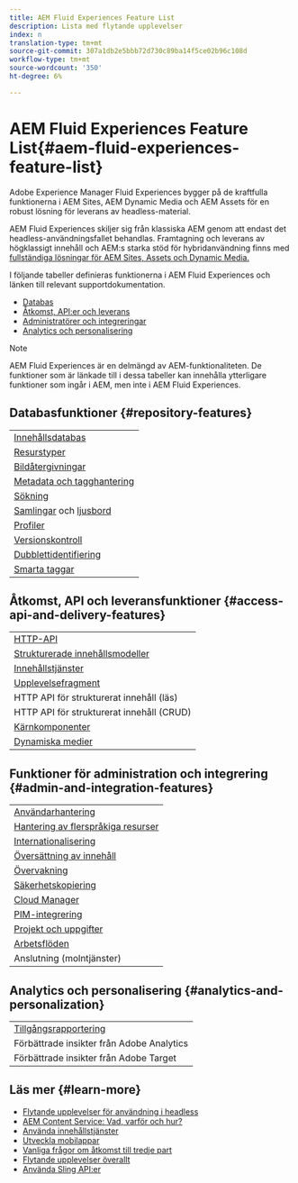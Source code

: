```yaml
---
title: AEM Fluid Experiences Feature List
description: Lista med flytande upplevelser
index: n
translation-type: tm+mt
source-git-commit: 307a1db2e5bbb72d730c89ba14f5ce02b96c108d
workflow-type: tm+mt
source-wordcount: '350'
ht-degree: 6%

---
```



# AEM Fluid Experiences Feature List{#aem-fluid-experiences-feature-list}

Adobe Experience Manager Fluid Experiences bygger på de kraftfulla funktionerna i AEM Sites, AEM Dynamic Media och AEM Assets för en robust lösning för leverans av headless-material.

AEM Fluid Experiences skiljer sig från klassiska AEM genom att endast det headless-användningsfallet behandlas. Framtagning och leverans av högklassigt innehåll och AEM:s starka stöd för hybridanvändning finns med [fullständiga lösningar för AEM Sites, Assets och Dynamic Media.](https://docs.adobe.com/content/help/en/experience-manager-65/user-guide/home.html)

I följande tabeller definieras funktionerna i AEM Fluid Experiences och länken till relevant supportdokumentation.

* [Databas](#repository-features)
* [Åtkomst, API:er och leverans](#access-api-and-delivery-features)
* [Administratörer och integreringar](#admin-and-integration-features)
* [Analytics och personalisering](#analytics-and-personalization)

>[!NOTE]
>
>AEM Fluid Experiences är en delmängd av AEM-funktionaliteten. De funktioner som är länkade till i dessa tabeller kan innehålla ytterligare funktioner som ingår i AEM, men inte i AEM Fluid Experiences.

## Databasfunktioner {#repository-features}

|  |
|---|
| [Innehållsdatabas](/help/assets/managing-assets-touch-ui.md) |
| [Resurstyper](/help/assets/assets-formats.md) |
| [Bildåtergivningar](/help/assets/image-presets.md) |
| [Metadata och tagghantering](/help/assets/metadata.md) |
| [Sökning](/help/assets/managing-assets-touch-ui.md) |
| [Samlingar](/help/assets/managing-collections-touch-ui.md) och [ljusbord](/help/assets/touch-ui-light-box.md) |
| [Profiler](/help/assets/processing-profiles.md) |
| [Versionskontroll](/help/assets/managing-assets-touch-ui.md) |
| [Dubblettidentifiering](/help/assets/duplicate-detection.md) |
| [Smarta taggar](/help/assets/enhanced-smart-tags.md) |

## Åtkomst, API och leveransfunktioner {#access-api-and-delivery-features}

|  |
|---|
| [HTTP-API](/help/assets/mac-api-assets.md) |
| [Strukturerade innehållsmodeller](/help/assets/content-fragments/content-fragments.md) |
| [Innehållstjänster](https://helpx.adobe.com/experience-manager/kt/sites/using/content-services-tutorial-use.html) |
| [Upplevelsefragment](/help/sites-authoring/experience-fragments.md) |
| HTTP API för strukturerat innehåll (läs) |
| HTTP API för strukturerat innehåll (CRUD) |
| [Kärnkomponenter](https://docs.adobe.com/content/help/en/experience-manager-core-components/using/introduction.html) |
| [Dynamiska medier](/help/assets/dynamic-media.md) |

## Funktioner för administration och integrering {#admin-and-integration-features}

|  |
|---|
| [Användarhantering](/help/sites-administering/user-group-ac-admin.md) |
| [Hantering av flerspråkiga resurser](/help/assets/multilingual-assets.md) |
| [Internationalisering](/help/sites-developing/i18n.md) |
| [Översättning av innehåll](/help/sites-administering/translation.md) |
| [Övervakning](/help/sites-deploying/monitoring-and-maintaining.md) |
| [Säkerhetskopiering](/help/sites-administering/backup-and-restore.md) |
| [Cloud Manager](https://docs.adobe.com/content/help/en/experience-manager-cloud-manager/using/introduction-to-cloud-manager.html) |
| [PIM-integrering](/help/sites-authoring/managing-product-information.md) |
| [Projekt och uppgifter](/help/sites-authoring/projects.md) |
| [Arbetsflöden](/help/sites-administering/workflows-starting.md) |
| Anslutning (molntjänster) |

## Analytics och personalisering {#analytics-and-personalization}

|  |
|---|
| [Tillgångsrapportering](/help/assets/asset-reports.md) |
| Förbättrade insikter från Adobe Analytics |
| Förbättrade insikter från Adobe Target |

## Läs mer {#learn-more}

* [Flytande upplevelser för användning i headless](https://helpx.adobe.com/experience-manager/kt/eseminars/gems/aem-headless-usecases.html)
* [AEM Content Service: Vad, varför och hur?](https://helpx.adobe.com/experience-manager/kt/eseminars/ask-the-expert/aem-content-services.html)
* [Använda innehållstjänster](https://helpx.adobe.com/experience-manager/kt/sites/using/structured-fragments-content-services-feature-video-use.html)
* [Utveckla mobilappar](https://docs.adobe.com/content/help/en/experience-manager-64/mobile/developing/developing-content-services.html)
* [Vanliga frågor om åtkomst till tredje part](https://helpx.adobe.com/experience-manager/kt/sites/using/content-services-tutorial-use/part7.html)
* [Flytande upplevelser överallt](https://helpx.adobe.com/experience-manager/using/using-sling-apis.html)
* [Använda Sling API:er](https://helpx.adobe.com/experience-manager/using/using-sling-apis.html)

